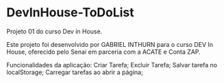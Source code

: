 # DevInHouse-ToDoList
 Projeto 01 do curso Dev in House.
 
 Este projeto foi desenvolvido por GABRIEL INTHURN para o curso DEV In House, oferecido pelo Senai em parceria com a ACATE e Conta ZAP.
 
 Funcionalidades da aplicação:
  Criar Tarefa;
  Excluir Tarefa;
  Salvar tarefa no localStorage;
  Carregar tarefas ao abrir a página;

  
